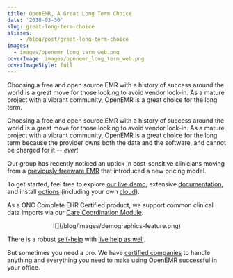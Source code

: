 ```yaml
---
title: OpenEMR, A Great Long Term Choice
date: '2018-03-30'
slug: great-long-term-choice
aliases:
    - /blog/post/great-long-term-choice
images:
  - images/openemr_long_term_web.png
coverImage: images/openemr_long_term_web.png
coverImageStyle: full
---
```

Choosing a free and open source EMR with a history of success around the world is a great move for those looking to avoid vendor lock-in. As a mature project with a vibrant community, OpenEMR is a great choice for the long term.
<!--more-->

Choosing a free and open source EMR with a history of success around the world is a great move for those looking to avoid vendor lock-in. As a mature project with a vibrant community, OpenEMR is a great choice for the long term because the provider owns both the data and the software, and cannot be charged for it -- _ever_!

Our group has recently noticed an uptick in cost-sensitive clinicians moving from a [previously freeware EMR](https://ehrintelligence.com/news/practice-fusion-no-longer-offering-free-ehr-system-software) that introduced a new pricing model.

To get started, feel free to explore [our live demo](https://www.open-emr.org/demo/), extensive [documentation](https://www.open-emr.org/wiki/index.php/OpenEMR_Wiki_Home_Page), and install [options](https://www.open-emr.org/wiki/index.php/OpenEMR_Downloads) (including your own [cloud](https://www.open-emr.org/wiki/index.php/AWS_Cloud_Packages_Comparison)).

As a ONC Complete EHR Certified product, we support common clinical data imports via our [Care Coordination Module](https://www.open-emr.org/wiki/index.php/Use_the_Carecoordination_module#Import_external_CCDA_file). 

<center>![](/blog/images/demographics-feature.png)</center>

There is a robust [self-help](https://community.open-emr.org/) with [live help as well](https://chat.open-emr.org/home). 

But sometimes you need a pro. We have [certified companies](https://open-emr.org/wiki/index.php/Professional_Support) to handle anything and everything you need to make using OpenEMR successful in your office.  
